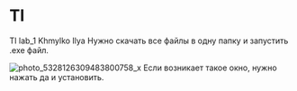 # TI
TI lab_1 Khmylko Ilya
Нужно скачать все файлы в одну папку и запустить .exe файл.


![photo_5328126309483800758_x](https://github.com/user-attachments/assets/1ae3ceec-5141-4f39-b844-75b21710da99)
Если возникает такое окно, нужно нажать да и установить.
